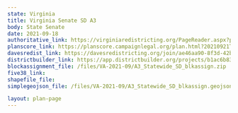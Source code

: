 ```yaml
---
state: Virginia
title: Virginia Senate SD A3
body: State Senate
date: 2021-09-18
authoritative_link: https://virginiaredistricting.org/PageReader.aspx?page=2021PlanData
planscore_link: https://planscore.campaignlegal.org/plan.html?20210921T023300.209553745Z
davesredist_link: https://davesredistricting.org/join/ae46aa90-8f3d-42b6-b0aa-aaa08ed1e352
districtbuilder_link: https://app.districtbuilder.org/projects/b1ac6b83-9c0b-4fb7-a01d-bbbf20093d82
blockassignment_file: /files/VA-2021-09/A3_Statewide_SD_blkassign.zip
five38_link:
shapefile_file:
simplegeojson_file: /files/VA-2021-09/A3_Statewide_SD_blkassign.geojson

layout: plan-page
---
```

